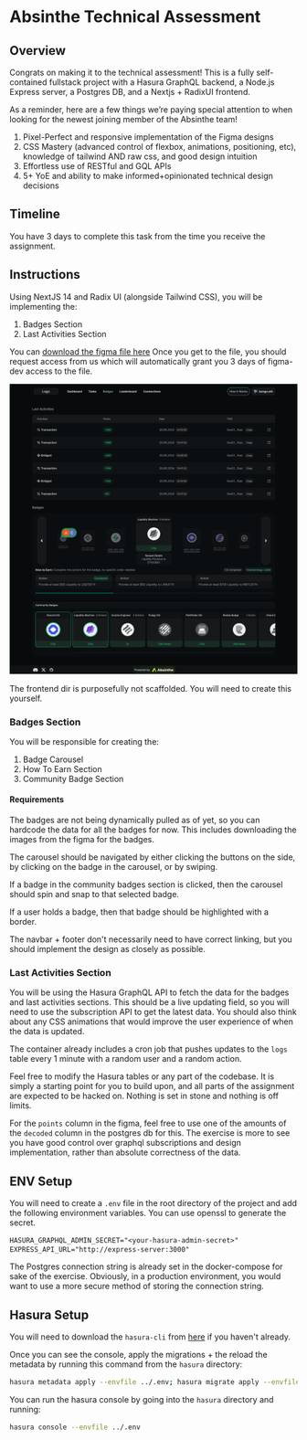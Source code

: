 # Absinthe Technical Assessment 

## Overview
Congrats on making it to the technical assessment!
This is a fully self-contained fullstack project with a Hasura GraphQL backend, a Node.js Express server, a Postgres DB, and a Nextjs + RadixUI frontend.

As a reminder, here are a few things we’re paying special attention to when looking for the newest joining member of the Absinthe team!
1. Pixel-Perfect and responsive implementation of the Figma designs
2. CSS Mastery (advanced control of flexbox, animations, positioning, etc), knowledge of tailwind AND raw css, and good design intuition
3. Effortless use of RESTful and GQL APIs
4. 5+ YoE and ability to make informed+opinionated technical design decisions

## Timeline
You have 3 days to complete this task from the time you receive the assignment.

## Instructions
Using NextJS 14 and Radix UI (alongside Tailwind CSS), you will be implementing the:
1. Badges Section
2. Last Activities Section

You can [download the figma file here](test-task-absinthe.fig)
Once you get to the file, you should request access from us which will automatically grant you 3 days of figma-dev access to the file.

![image](task.png)

The frontend dir is purposefully not scaffolded. You will need to create this yourself.

### Badges Section
You will be responsible for creating the:
1. Badge Carousel
2. How To Earn Section
3. Community Badge Section

#### Requirements
The badges are not being dynamically pulled as of yet, so you can hardcode the data for all the badges for now.
This includes downloading the images from the figma for the badges.

The carousel should be navigated by either clicking the buttons on the side, by clicking on the badge in the carousel, or by swiping.

If a badge in the community badges section is clicked, then the carousel should spin and snap to that selected badge.  

If a user holds a badge, then that badge should be highlighted with a border.

The navbar + footer don't necessarily need to have correct linking, but you should implement the design as closely as possible.

### Last Activities Section
You will be using the Hasura GraphQL API to fetch the data for the badges and last activities sections.
This should be a live updating field, so you will need to use the subscription API to get the latest data.
You should also think about any CSS animations that would improve the user experience of when the data is updated.

The container already includes a cron job that pushes updates to the `logs` table every 1 minute with a random user and a random action.

Feel free to modify the Hasura tables or any part of the codebase. It is simply a starting point for you to build upon, and all parts of the assignment
are expected to be hacked on. Nothing is set in stone and nothing is off limits.

For the `points` column in the figma, feel free to use one of the amounts of the `decoded` column in the postgres db for this.
The exercise is more to see you have good control over graphql subscriptions and design implementation, rather than absolute correctness of the data.


## ENV Setup
You will need to create a `.env` file in the root directory of the project and add the following environment variables.
You can use openssl to generate the secret.
```env
HASURA_GRAPHQL_ADMIN_SECRET="<your-hasura-admin-secret>"
EXPRESS_API_URL="http://express-server:3000"
```
The Postgres connection string is already set in the docker-compose for sake of the exercise.
Obviously, in a production environment, you would want to use a more secure method of storing the connection string.

## Hasura Setup
You will need to download the `hasura-cli` from [here](https://hasura.io/docs/1.0/graphql/manual/hasura-cli/install-hasura-cli.html#install-hasura-cli) if you haven't already.

Once you can see the console, apply the migrations + the reload the metadata by running this command from the `hasura` directory:
```bash
hasura metadata apply --envfile ../.env; hasura migrate apply --envfile ../.env; hasura metadata reload --envfile ../.env
```

You can run the hasura console by going into the `hasura` directory and running:
```bash
hasura console --envfile ../.env
```

